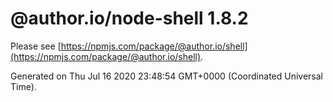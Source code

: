 # @author.io/node-shell 1.8.2

Please see [https://npmjs.com/package/@author.io/shell](https://npmjs.com/package/@author.io/shell).

Generated on Thu Jul 16 2020 23:48:54 GMT+0000 (Coordinated Universal Time).